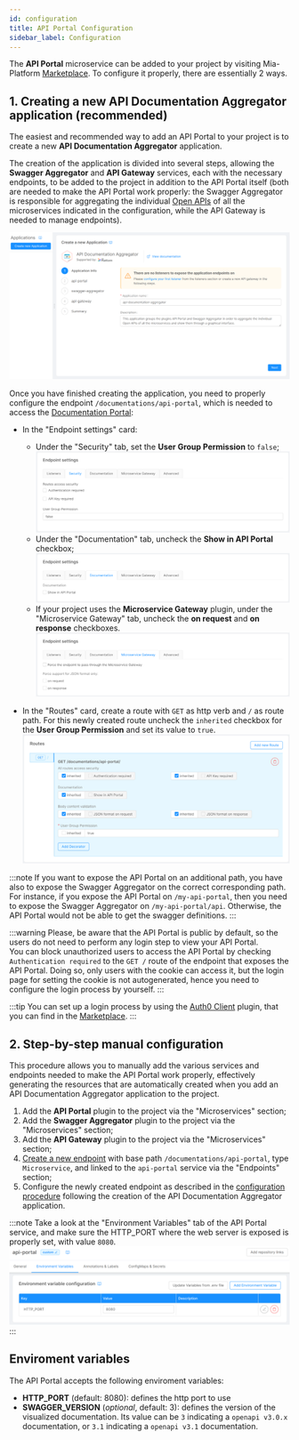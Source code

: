```yaml
---
id: configuration
title: API Portal Configuration
sidebar_label: Configuration
---
```


<!--
WARNING: this file was automatically generated by Mia-Platform Doc Aggregator.
DO NOT MODIFY IT BY HAND.
Instead, modify the source file and run the aggregator to regenerate this file.
-->

The **API Portal** microservice can be added to your project by visiting Mia-Platform [Marketplace](../../marketplace/overview_marketplace). To configure it properly, there are essentially 2 ways.

## 1. Creating a new API Documentation Aggregator application (recommended)

The easiest and recommended way to add an API Portal to your project is to create a new **API Documentation Aggregator** application.

The creation of the application is divided into several steps, allowing the **Swagger Aggregator** and **API Gateway** services, each with the necessary endpoints, to be added to the project in addition to the API Portal itself (both are needed to make the API Portal work properly: the Swagger Aggregator is responsible for aggregating the individual [Open APIs](https://swagger.io/resources/open-api/) of all the microservices indicated in the configuration, while the API Gateway is needed to manage endpoints).

![API Documentation Aggregator creation](./img/api-documentation-aggregator-creation.png)

Once you have finished creating the application, you need to properly configure the endpoint `/documentations/api-portal`, which is needed to access the [Documentation Portal](../../console/project-configuration/documentation-portal):

- In the "Endpoint settings" card:
  * Under the "Security" tab, set the **User Group Permission** to `false`;
  ![API Portal setup | Security](./img/api-portal-setup_security.png)
  * Under the "Documentation" tab, uncheck the **Show in API Portal** checkbox;
  ![API Portal setup | Documentation](./img/api-portal-setup_documentation.png)
  * If your project uses the **Microservice Gateway** plugin, under the "Microservice Gateway" tab, uncheck the **on request** and **on response** checkboxes.
  ![API Portal setup | Microservice Gateway](./img/api-portal-setup_microservice-gateway.png)

- In the "Routes" card, create a route with `GET` as http verb and `/` as route path. For this newly created route uncheck the `inherited` checkbox for the **User Group Permission** and set its value to `true`.
![API Portal setup | Routes](./img/api-portal-setup_routes.png)

:::note
If you want to expose the API Portal on an additional path, you have also to expose the Swagger Aggregator on the correct corresponding path.
For instance, if you expose the API Portal on `/my-api-portal`, then you need to expose the Swagger Aggregator on `/my-api-portal/api`. Otherwise, the API Portal would not be able to get the swagger definitions.
:::

:::warning
Please, be aware that the API Portal is public by default, so the users do not need to perform any login step to view your API Portal.   
You can block unauthorized users to access the API Portal by checking `Authentication required` to the `GET /` route of the endpoint that exposes the API Portal. Doing so, only users with the cookie can access it, but the login page for setting the cookie is not autogenerated, hence you need to configure the login process by yourself.
:::

:::tip
You can set up a login process by using the [Auth0 Client](../auth0-client/overview) plugin, that you can find in the [Marketplace](../../marketplace/overview_marketplace).
:::

## 2. Step-by-step manual configuration

This procedure allows you to manually add the various services and endpoints needed to make the API Portal work properly, effectively generating the resources that are automatically created when you add an API Documentation Aggregator application to the project.

1. Add the **API Portal** plugin to the project via the "Microservices" section;
2. Add the **Swagger Aggregator** plugin to the project via the "Microservices" section;
3. Add the **API Gateway** plugin to the project via the "Microservices" section;
4. [Create a new endpoint](../../development_suite/api-console/api-design/endpoints) with base path `/documentations/api-portal`, type `Microservice`, and linked to the `api-portal` service via the "Endpoints" section;
5. Configure the newly created endpoint as described in the [configuration procedure](#1-creating-a-new-api-documentation-aggregator-application-recommended) following the creation of the API Documentation Aggregator application.

:::note
Take a look at the "Environment Variables" tab of the API Portal service, and make sure the HTTP_PORT where the web server is exposed is properly set, with value `8080`.
![API Portal | Environment Variables](./img/api-portal_environment-variables.png)
:::

## Enviroment variables

The API Portal accepts the following enviroment variables:

- **HTTP_PORT** (default: 8080): defines the http port to use
- **SWAGGER_VERSION** (*optional*, default: 3): defines the version of the visualized documentation. Its value can be `3` indicating a `openapi v3.0.x` documentation, or `3.1` indicating a `openapi v3.1` documentation.
